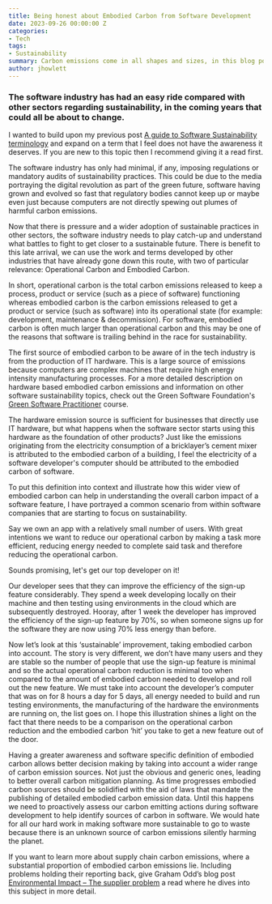 ```yaml
---
title: Being honest about Embodied Carbon from Software Development
date: 2023-09-26 00:00:00 Z
categories:
- Tech
tags:
- Sustainability
summary: Carbon emissions come in all shapes and sizes, in this blog post I talk about the more illusive sources of embodied carbon from software development.
author: jhowlett
---
```


### The software industry has had an easy ride compared with other sectors regarding sustainability, in the coming years that could all be about to change.

I wanted to build upon my previous post [A guide to Software Sustainability terminology](https://blog.scottlogic.com/2023/09/12/sustainability-terminology.html) and expand on a term that I feel does not have the awareness it deserves. If you are new to this topic then I recommend giving it a read first.

The software industry has only had minimal, if any, imposing regulations or mandatory audits of sustainability practices. This could be due to the media portraying the digital revolution as part of the green future, software having grown and evolved so fast that regulatory bodies cannot keep up or maybe even just because computers are not directly spewing out plumes of harmful carbon emissions.

Now that there is pressure and a wider adoption of sustainable practices in other sectors, the software industry needs to play catch-up and understand what battles to fight to get closer to a sustainable future. There is benefit to this late arrival, we can use the work and terms developed by other industries that have already gone down this route, with two of particular relevance: Operational Carbon and Embodied Carbon.

In short, operational carbon is the total carbon emissions released to keep a process, product or service (such as a piece of software) functioning whereas embodied carbon is the carbon emissions released to get a product or service (such as software) into its operational state (for example: development, maintenance & decommission). For software, embodied carbon is often much larger than operational carbon and this may be one of the reasons that software is trailing behind in the race for sustainability.

The first source of embodied carbon to be aware of in the tech industry is from the production of IT hardware. This is a large source of emissions because computers are complex machines that require high energy intensity manufacturing processes. For a more detailed description on hardware based embodied carbon emissions and information on other software sustainability topics, check out the Green Software Foundation's [Green Software Practitioner](https://learn.greensoftware.foundation/hardware-efficiency#embodied-carbon) course.

The hardware emission source is sufficient for businesses that directly use IT hardware, but what happens when the software sector starts using this hardware as the foundation of other products? Just like the emissions originating from the electricity consumption of a bricklayer’s cement mixer is attributed to the embodied carbon of a building, I feel the electricity of a software developer's computer should be attributed to the embodied carbon of software. 

To put this definition into context and illustrate how this wider view of embodied carbon can help in understanding the overall carbon impact of a software feature, I have portrayed a common scenario from within software companies that are starting to focus on sustainability.

Say we own an app with a relatively small number of users. With great intentions we want to reduce our operational carbon by making a task more efficient, reducing energy needed to complete said task and therefore reducing the operational carbon. 

Sounds promising, let's get our top developer on it! 

Our developer sees that they can improve the efficiency of the sign-up feature considerably. They spend a week developing locally on their machine and then testing using environments in the cloud which are subsequently destroyed. Hooray, after 1 week the developer has improved the efficiency of the sign-up feature by 70%, so when someone signs up for the software they are now using 70% less energy than before.

Now let’s look at this ‘sustainable’ improvement, taking embodied carbon into account. The story is very different, we don’t have many users and they are stable so the number of people that use the sign-up feature is minimal and so the actual operational carbon reduction is minimal too when compared to the amount of embodied carbon needed to develop and roll out the new feature. 
We must take into account the developer’s computer that was on for 8 hours a day for 5 days, all energy needed to build and run testing environments, the manufacturing of the hardware the environments are running on, the list goes on. I hope this illustration shines a light on the fact that there needs to be a comparison on the operational carbon reduction and the embodied carbon ‘hit’ you take to get a new feature out of the door.

Having a greater awareness and software specific definition of embodied carbon allows better decision making by taking into account a wider range of carbon emission sources. Not just the obvious and generic ones, leading to better overall carbon mitigation planning. As time progresses embodied carbon sources should be solidified with the aid of laws that mandate the publishing of detailed embodied carbon emission data. Until this happens we need to proactively assess our carbon emitting actions during software development to help identify sources of carbon in software. We would hate for all our hard work in making software more sustainable to go to waste because there is an unknown source of carbon emissions silently harming the planet.

If you want to learn more about supply chain carbon emissions, where a substantial proportion of embodied carbon emissions lie. Including problems holding their reporting back, give Graham Odd’s blog post [Environmental Impact – The supplier problem](https://blog.scottlogic.com/2023/07/20/Environmental-Impact-The-supplier-problem.html) a read where he dives into this subject in more detail.